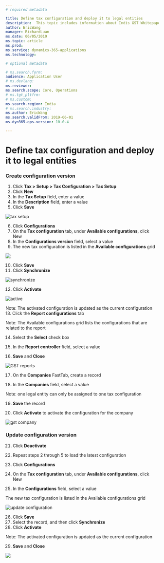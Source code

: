 ```yaml
---
# required metadata

title: Define tax configuration and deploy it to legal entities
description:  This topic includes information about Indis GST Whitepaper in Microsoft Dynamics 365 for Finance and Operations.
author: EricWang
manager: RichardLuan
ms.date: 06/05/2019
ms.topic: article
ms.prod: 
ms.service: dynamics-365-applications
ms.technology: 

# optional metadata

# ms.search.form: 
audience: Application User
# ms.devlang: 
ms.reviewer: 
ms.search.scope: Core, Operations
# ms.tgt_pltfrm: 
# ms.custom: 
ms.search.region: India
# ms.search.industry: 
ms.author: EricWang
ms.search.validFrom: 2019-06-01
ms.dyn365.ops.version: 10.0.4

---
```


# Define tax configuration and deploy it to legal entities

### Create configuration version

1. Click **Tax > Setup > Tax Configuration > Tax Setup**
2. Click **New**
3. In the **Tax Setup** field, enter a value
4. In the **Description** field, enter a value
5. Click **Save**

![tax setup](media/tax-setup.PNG)

6. Click **Configurations**
7. On the **Tax configuration** tab, under **Available configurations**, click New
8. In the **Configurations version** field, select a value
9. The new tax configuration is listed in the **Available configurations** grid

![](media/configuration-version.PNG)

10. Click **Save**
11. Click **Synchronize**

![synchronize](media/synchronize.png)

12. Click **Activate**

![active](media/active.PNG)

Note: The activated configuration is updated as the current configuration
13. Click the **Report configurations** tab

Note: The Available configurations grid lists the configurations that are related to the report

14. Select the **Select** check box

15. In the **Report controller** field, select a value

16. **Save** and **Close**

![GST reports](media/GST-reports.png)

17. On the **Companies** FastTab, create a record

18. In the **Companies** field, select a value

Note: one legal entity can only be assigned to one tax configuration

19. **Save** the record

20. Click **Activate** to activate the configuration for the company

![gst company](media/gst-company.PNG)



### Update configuration version

21. Click **Deactivate**

22. Repeat steps 2 through 5 to load the latest configuration

23. Click **Configurations**

24. On the **Tax configuration** tab, under **Available configurations**, click New

25. In the **Configurations** field, select a value

The new tax configuration is listed in the Available configurations grid

![update configuration](media/update-configuration.png)

26. Click **Save**
27. Select the record, and then click **Synchronize**
28. Click **Activate**

Note: The activated configuration is updated as the current configuration

29. **Save** and **Close**

![](media/update-configuration-2.png)



